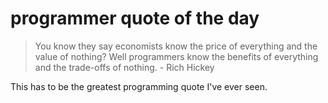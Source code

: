 # programmer quote of the day

> You know they say economists know the price of everything and the value of nothing? Well
> programmers know the benefits of everything and the trade-offs of nothing. - Rich Hickey

This has to be the greatest programming quote I've ever seen. 



